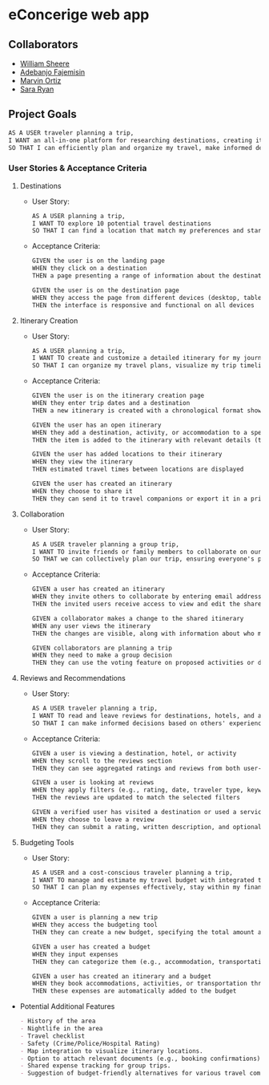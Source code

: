 # eConcerige web app

## Collaborators

- [William Sheere](https://github.com/WilliamSheere)
- [Adebanjo Fajemisin](https://github.com/AOF-O5-1)
- [Marvin Ortiz](https://github.com/ortizm13)
- [Sara Ryan](https://github.com/MadamLoki)

## Project Goals

```markdown
AS A USER traveler planning a trip,
I WANT an all-in-one platform for researching destinations, creating itineraries, collaborating with fellow travelers, managing my budget, and accessing reviews
SO THAT I can efficiently plan and organize my travel, make informed decisions, and have a stress-free, enjoyable trip.
```

### User Stories & Acceptance Criteria

1. Destinations

    - User Story:

        ```markdown
        AS A USER planning a trip,
        I WANT TO explore 10 potential travel destinations
        SO THAT I can find a location that match my preferences and start planning my journey
        ```

    - Acceptance Criteria:

        ```markdown
        GIVEN the user is on the landing page
        WHEN they click on a destination
        THEN a page presenting a range of information about the destination is shown
        
        GIVEN the user is on the destination page
        WHEN they access the page from different devices (desktop, tablet, mobile)
        THEN the interface is responsive and functional on all devices
        ```

2. Itinerary Creation

    - User Story:

        ```markdown
        AS A USER planning a trip,
        I WANT TO create and customize a detailed itinerary for my journey
        SO THAT I can organize my travel plans, visualize my trip timeline, and ensure I make the most of my time at each destination.
        ```

    - Acceptance Criteria:

        ```markdown
        GIVEN the user is on the itinerary creation page
        WHEN they enter trip dates and a destination
        THEN a new itinerary is created with a chronological format showing days and dates
        
        GIVEN the user has an open itinerary
        WHEN they add a destination, activity, or accommodation to a specific day
        THEN the item is added to the itinerary with relevant details (time, duration, location, notes)

        GIVEN the user has added locations to their itinerary
        WHEN they view the itinerary
        THEN estimated travel times between locations are displayed
        
        GIVEN the user has created an itinerary
        WHEN they choose to share it
        THEN they can send it to travel companions or export it in a printable format
        ```

3. Collaboration

    - User Story:

        ```markdown
        AS A USER traveler planning a group trip,
        I WANT TO invite friends or family members to collaborate on our travel itinerary
        SO THAT we can collectively plan our trip, ensuring everyone's preferences are considered and all trip details are easily accessible to the entire group.
        ```

    - Acceptance Criteria:

        ```markdown
        GIVEN a user has created an itinerary
        WHEN they invite others to collaborate by entering email addresses or sharing a link
        THEN the invited users receive access to view and edit the shared itinerary
        
        GIVEN a collaborator makes a change to the shared itinerary
        WHEN any user views the itinerary
        THEN the changes are visible, along with information about who made the change and when
        
        GIVEN collaborators are planning a trip
        WHEN they need to make a group decision
        THEN they can use the voting feature on proposed activities or destinations
        ```

4. Reviews and Recommendations

    - User Story:

        ```markdown
        AS A USER traveler planning a trip,
        I WANT TO read and leave reviews for destinations, hotels, and activities,
        SO THAT I can make informed decisions based on others' experiences and share my own insights to help fellow travelers.
        ```

    - Acceptance Criteria:

        ```markdown
        GIVEN a user is viewing a destination, hotel, or activity
        WHEN they scroll to the reviews section
        THEN they can see aggregated ratings and reviews from both user-generated content and external APIs
        
        GIVEN a user is looking at reviews
        WHEN they apply filters (e.g., rating, date, traveler type, keywords)
        THEN the reviews are updated to match the selected filters
        
        GIVEN a verified user has visited a destination or used a service
        WHEN they choose to leave a review
        THEN they can submit a rating, written description, and optional photos
        ```

5. Budgeting Tools

    - User Story:

        ```markdown
        AS A USER and a cost-conscious traveler planning a trip,
        I WANT TO manage and estimate my travel budget with integrated tools
        SO THAT I can plan my expenses effectively, stay within my financial limits, and make informed decisions about my travel choices.
        ```

    - Acceptance Criteria:

        ```markdown
        GIVEN a user is planning a new trip
        WHEN they access the budgeting tool
        THEN they can create a new budget, specifying the total amount and currency

        GIVEN a user has created a budget
        WHEN they input expenses
        THEN they can categorize them (e.g., accommodation, transportation, food, activities)

        GIVEN a user has created an itinerary and a budget
        WHEN they book accommodations, activities, or transportation through the app
        THEN these expenses are automatically added to the budget
        ```

- Potential Additional Features

    ```markdown
    - History of the area
    - Nightlife in the area
    - Travel checklist
    - Safety (Crime/Police/Hospital Rating)
    - Map integration to visualize itinerary locations.
    - Option to attach relevant documents (e.g., booking confirmations) to itinerary items.
    - Shared expense tracking for group trips.
    - Suggestion of budget-friendly alternatives for various travel components.
    ```
